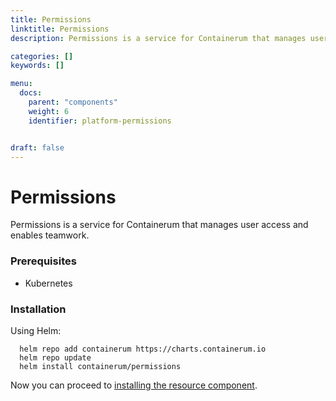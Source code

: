 ```yaml
---
title: Permissions
linktitle: Permissions
description: Permissions is a service for Containerum that manages user access and enables teamwork.

categories: []
keywords: []

menu:
  docs:
    parent: "components"
    weight: 6
    identifier: platform-permissions


draft: false
---
```


# Permissions

Permissions is a service for Containerum that manages user access and enables teamwork.

### Prerequisites

- Kubernetes

### Installation

Using Helm:

```
  helm repo add containerum https://charts.containerum.io
  helm repo update
  helm install containerum/permissions
  ```
Now you can proceed to [installing the resource component](/platform/components/resource).
